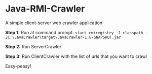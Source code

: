# Java-RMI-Crawler
A simple client-server web crawler application


**Step 1:** Run at command prompt: `start rmiregistry -J-classpath -JC:\JavaCrawler\target\JavaCrawler-1.0-SNAPSHOT.jar`

**Step 2:** Run ServerCrawler

**Step 3:** Run ClientCrawler with the list of urls that you want to crawl

Easy-peasy!
